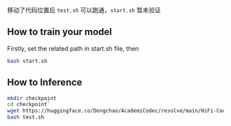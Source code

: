 移动了代码位置后 `test.sh` 可以跑通，`start.sh` 暂未验证
## How to train your model
Firstly, set the related path in start.sh file, then <br>
```bash
bash start.sh
```

## How to Inference
```bash
mkdir checkpoint
cd checkpoint`
wget https://huggingface.co/Dongchao/AcademiCodec/resolve/main/HiFi-Codec-24k-240d
bash test.sh
```
